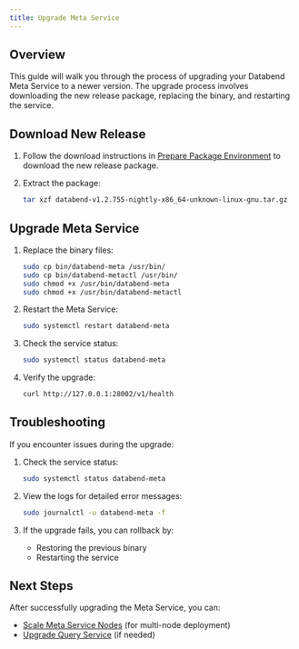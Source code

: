 ```yaml
---
title: Upgrade Meta Service
---
```


## Overview

This guide will walk you through the process of upgrading your Databend Meta Service to a newer version. The upgrade process involves downloading the new release package, replacing the binary, and restarting the service.

## Download New Release

1. Follow the download instructions in [Prepare Package Environment](01-prepare.md) to download the new release package.

2. Extract the package:
   ```bash
   tar xzf databend-v1.2.755-nightly-x86_64-unknown-linux-gnu.tar.gz
   ```

## Upgrade Meta Service

1. Replace the binary files:
   ```bash
   sudo cp bin/databend-meta /usr/bin/
   sudo cp bin/databend-metactl /usr/bin/
   sudo chmod +x /usr/bin/databend-meta
   sudo chmod +x /usr/bin/databend-metactl
   ```

2. Restart the Meta Service:
   ```bash
   sudo systemctl restart databend-meta
   ```

3. Check the service status:
   ```bash
   sudo systemctl status databend-meta
   ```

4. Verify the upgrade:
   ```bash
   curl http://127.0.0.1:28002/v1/health
   ```

## Troubleshooting

If you encounter issues during the upgrade:

1. Check the service status:
   ```bash
   sudo systemctl status databend-meta
   ```

2. View the logs for detailed error messages:
   ```bash
   sudo journalctl -u databend-meta -f
   ```

3. If the upgrade fails, you can rollback by:
   - Restoring the previous binary
   - Restarting the service

## Next Steps

After successfully upgrading the Meta Service, you can:
- [Scale Meta Service Nodes](04-scale-metasrv.md) (for multi-node deployment)
- [Upgrade Query Service](07-upgrade-query.md) (if needed) 
